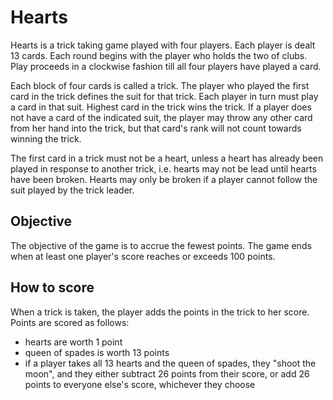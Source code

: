 # Hearts

Hearts is a trick taking game played with four players. Each player is dealt 13 cards. Each round begins with the player who holds the two of clubs. Play proceeds in a clockwise fashion till all four players have played a card.

Each block of four cards is called a trick. The player who played the first card in the trick defines the suit for that trick. Each player in turn must play a card in that suit. Highest card in the trick wins the trick.  If a player does not have a card of the indicated suit, the player may throw any other card from her hand into the trick, but that card's rank will not count towards winning the trick.

The first card in a trick must not be a heart, unless a heart has already been played in response to another trick, i.e. hearts may not be lead until hearts have been broken. Hearts may only be broken if a player cannot follow the suit played by the trick leader.

## Objective

The objective of the game is to accrue the fewest points. The game ends when at least one player's score reaches or exceeds 100 points.

## How to score

When a trick is taken, the player adds the points in the trick to her score. Points are scored as follows:

- hearts are worth 1 point
- queen of spades is worth 13 points
- if a player takes all 13 hearts and the queen of spades, they "shoot the moon", and they either subtract 26 points from their score, or add 26 points to everyone else's score, whichever they choose

